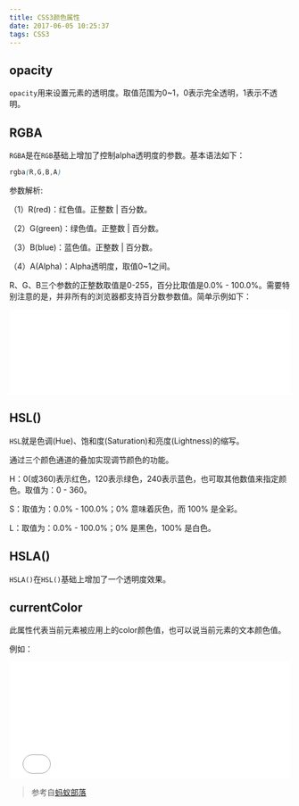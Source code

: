 ```yaml
---
title: CSS3颜色属性
date: 2017-06-05 10:25:37
tags: CSS3
---
```

## opacity
`opacity`用来设置元素的透明度。取值范围为0~1，0表示完全透明，1表示不透明。
## RGBA
`RGBA`是在`RGB`基础上增加了控制alpha透明度的参数。基本语法如下：
```css
rgba(R,G,B,A)
```
<!--more-->
参数解析:

（1）R(red)：红色值。正整数 | 百分数。 

（2）G(green)：绿色值。正整数 | 百分数。
 
（3）B(blue)：蓝色值。正整数 | 百分数。
 
（4）A(Alpha)：Alpha透明度，取值0~1之间。

R、G、B三个参数的正整数取值是0-255，百分比取值是0.0% - 100.0%。需要特别注意的是，并非所有的浏览器都支持百分数参数值。简单示例如下：
<iframe height='153' scrolling='no' title='rgba' src='//codepen.io/mrbird/embed/eRGewx/?height=153&theme-id=30192&default-tab=css&embed-version=2' frameborder='no' allowtransparency='true' allowfullscreen='true' style='width: 100%;'>See the Pen <a href='https://codepen.io/mrbird/pen/eRGewx/'>rgba</a> by wuyouzhuguli (<a href='https://codepen.io/mrbird'>@mrbird</a>) on <a href='https://codepen.io'>CodePen</a>.
</iframe>

## HSL()
`HSL`就是色调(Hue)、饱和度(Saturation)和亮度(Lightness)的缩写。

通过三个颜色通道的叠加实现调节颜色的功能。

H：0(或360)表示红色，120表示绿色，240表示蓝色，也可取其他数值来指定颜色。取值为：0 - 360。

S：取值为：0.0% - 100.0%；0% 意味着灰色，而 100% 是全彩。

L：取值为：0.0% - 100.0%；0% 是黑色，100% 是白色。
## HSLA()
`HSLA()`在`HSL()`基础上增加了一个透明度效果。
## currentColor
此属性代表当前元素被应用上的color颜色值，也可以说当前元素的文本颜色值。

例如：
<iframe height='209' scrolling='no' title='currentColor' src='//codepen.io/mrbird/embed/JJrMoo/?height=209&theme-id=30192&default-tab=css&embed-version=2' frameborder='no' allowtransparency='true' allowfullscreen='true' style='width: 100%;'>See the Pen <a href='https://codepen.io/mrbird/pen/JJrMoo/'>currentColor</a> by wuyouzhuguli (<a href='https://codepen.io/mrbird'>@mrbird</a>) on <a href='https://codepen.io'>CodePen</a>.
</iframe>

> 参考自[蚂蚁部落](http://www.softwhy.com/qiduan/css3_source/)